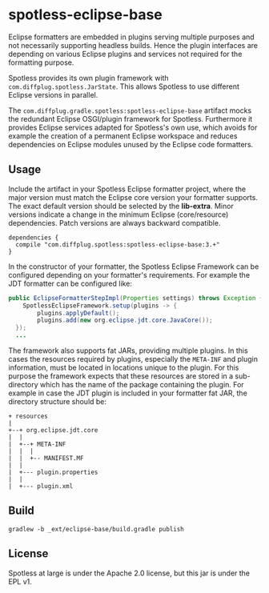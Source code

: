 # spotless-eclipse-base

Eclipse formatters are embedded in plugins serving multiple purposes and not necessarily supporting headless builds. Hence the plugin interfaces are depending on various Eclipse plugins and services not required for the formatting purpose.

Spotless provides its own plugin framework with `com.diffplug.spotless.JarState`. This allows Spotless to use different Eclipse versions in parallel.


The `com.diffplug.gradle.spotless:spotless-eclipse-base` artifact mocks the redundant Eclipse OSGI/plugin framework for Spotless. Furthermore it provides Eclipse services adapted for Spotless's own use, which avoids for example the creation of a permanent Eclipse workspace and reduces dependencies on Eclipse modules unused by the Eclipse code formatters.

## Usage

Include the artifact in your Spotless Eclipse formatter project, where the major version must match the Eclipse core version your formatter supports. The exact default version should be selected by the **lib-extra**.
Minor versions indicate a change in the minimum Eclipse (core/resource) dependencies.
Patch versions are always backward compatible.


```Gradle
dependencies {
  compile "com.diffplug.spotless:spotless-eclipse-base:3.+"
}
```

In the constructor of your formatter, the Spotless Eclipse Framework can be configured depending on your formatter's requirements. For example the JDT formatter can be configured like:

```Java
public EclipseFormatterStepImpl(Properties settings) throws Exception {
    SpotlessEclipseFramework.setup(plugins -> {
        plugins.applyDefault();
        plugins.add(new org.eclipse.jdt.core.JavaCore());
  });
  ...
```

The framework also supports fat JARs, providing multiple plugins.
In this cases the resources required by plugins, especially the `META-INF` and plugin information, must be located in locations unique
to the plugin.
For this purpose the framework expects that these resources are stored in a sub-directory
which has the name of the package containing the plugin. For example in case the JDT plugin
is included in your formatter fat JAR, the directory structure should be:

```
+ resources
|
+--+ org.eclipse.jdt.core
|  |
|  +--+ META-INF
|  |  |
|  |  +-- MANIFEST.MF
|  |
|  +--- plugin.properties
|  |
|  +--- plugin.xml

```


## Build

```
gradlew -b _ext/eclipse-base/build.gradle publish
```


## License

Spotless at large is under the Apache 2.0 license, but this jar is under the EPL v1.
